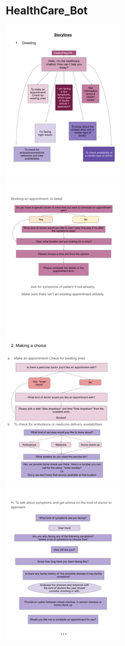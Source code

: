 # HealthCare_Bot
<img src="storyline.png" alt="storyline" style="width:300px;height:400px"/> <img src="storyline1.png" alt="storyline1" style="width:300px;height:400px"/>
<img src="storyline2.png" alt="storyline2" style="width:300px;height:400px"/> <img src="storyline4.png" alt="storyline" style="width:300px;height:400px"/>
